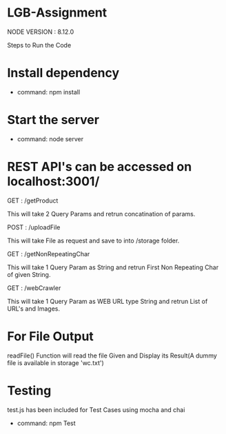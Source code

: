 # LGB-Assignment

NODE VERSION : 8.12.0

Steps to Run the Code

# Install dependency
- command:  npm install

# Start the server
- command:  node server

# REST API's can be accessed on localhost:3001/

 GET  : /getProduct
 
 This will take 2 Query Params and retrun concatination of params.
 
 POST : /uploadFile

 This will take File as request and save to into /storage folder.
 
 GET : /getNonRepeatingChar

 This will take 1 Query Param as String and retrun First Non Repeating Char of given String.
 
 GET : /webCrawler
 
 This will take 1 Query Param as WEB URL type String and retrun List of URL's and Images.
 
 # For File Output
 readFile() Function will read the file Given and Display its Result(A dummy file is available in storage 'wc.txt')
 
 # Testing
 test.js has been included for Test Cases using mocha and chai
 - command:  npm Test

